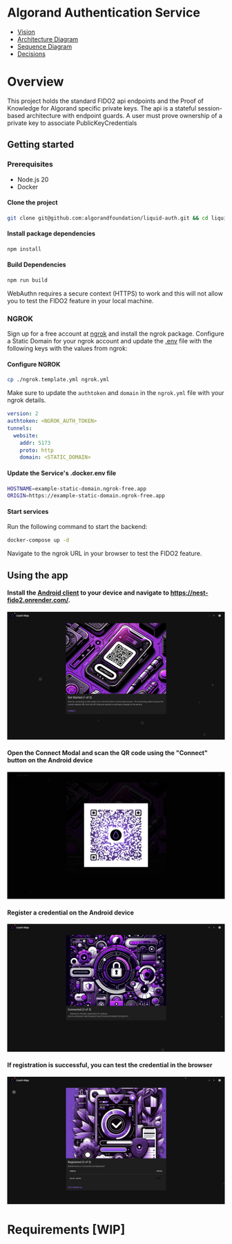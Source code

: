 # Algorand Authentication Service

- [Vision](VISION.md)
- [Architecture Diagram](ARCHITECTURE.md)
- [Sequence Diagram](SEQUENCE.md)
- [Decisions](.decisions/README.md)

# Overview

This project holds the standard FIDO2 api endpoints and the Proof of Knowledge for Algorand specific private keys. 
The api is a stateful session-based architecture with endpoint guards. 
A user must prove ownership of a private key to associate PublicKeyCredentials



## Getting started

### Prerequisites
- Node.js 20
- Docker

#### Clone the project

```bash
git clone git@github.com:algorandfoundation/liquid-auth.git && cd liquid-auth
```

#### Install package dependencies

```bash
npm install
```

#### Build Dependencies

```bash
npm run build
```

WebAuthn requires a secure context (HTTPS) to work and this will not allow you to test the FIDO2 feature in your local machine.

### NGROK

Sign up for a free account at [ngrok](https://ngrok.com/) and install the ngrok package.
Configure a Static Domain for your ngrok account and update the [.env](services/liquid-auth-api-js/README.md) file with the following keys with the values from ngrok:


#### Configure NGROK

```bash
cp ./ngrok.template.yml ngrok.yml
```

Make sure to update the `authtoken` and `domain` in the `ngrok.yml` file with your ngrok details.

```yaml
version: 2
authtoken: <NGROK_AUTH_TOKEN>
tunnels:
  website:
    addr: 5173
    proto: http
    domain: <STATIC_DOMAIN>

```

#### Update the Service's .docker.env file

```bash
HOSTNAME=example-static-domain.ngrok-free.app
ORIGIN=https://example-static-domain.ngrok-free.app
```

#### Start services

Run the following command to start the backend:

```bash
docker-compose up -d
```

Navigate to the ngrok URL in your browser to test the FIDO2 feature.


## Using the app

#### Install the [Android client]() to your device and navigate to https://nest-fido2.onrender.com/.

![Step-1.png](.docs%2FStep-1.png)

#### Open the Connect Modal and scan the QR code using the "Connect" button on the Android device

![Step-1-QRCode.png](.docs%2FStep-1-QRCode.png)

#### Register a credential on the Android device

![Step-2.png](.docs%2FStep-2.png)

#### If registration is successful, you can test the credential in the browser

![Step-3.png](.docs%2FStep-3.png)

# Requirements [WIP]
